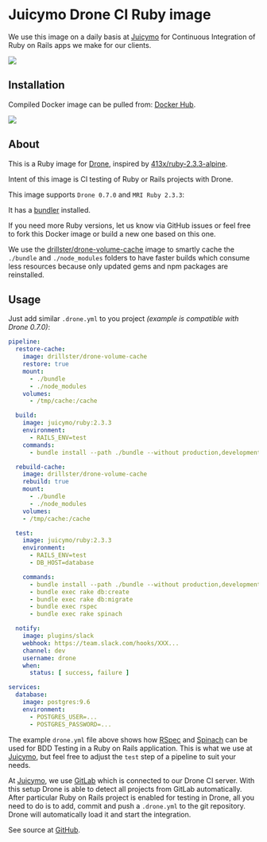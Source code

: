 # Juicymo Drone CI Ruby image 

We use this image on a daily basis at [Juicymo](https://www.juicymo.cz) for Continuous Integration of Ruby on Rails apps we make for our clients.

[![](https://badge.imagelayers.io/juicymo/drone-ruby:latest.svg)](https://imagelayers.io/?images=juicymo/drone-ruby:latest 'Get your own badge on imagelayers.io')

## Installation

Compiled Docker image can be pulled from: [Docker Hub](https://hub.docker.com/r/juicymo/drone-ruby/).

![](http://dockeri.co/image/juicymo/drone-ruby)

## About

This is a Ruby image for [Drone](https://github.com/drone/drone), inspired by [413x/ruby-2.3.3-alpine](https://github.com/413x/ruby-2.3.3-alpine).

Intent of this image is CI testing of Ruby or Rails projects with Drone.

This image supports `Drone 0.7.0` and `MRI Ruby 2.3.3`:

It has a [bundler](http://bundler.io/) installed.

If you need more Ruby versions, let us know via GitHub issues or feel free to fork this Docker image or build a new one based on this one.

We use the [drillster/drone-volume-cache](https://github.com/drillster/drone-volume-cache) image to smartly cache the `./bundle` and `./node_modules` folders to have faster builds which consume less resources because only updated gems and npm packages are reinstalled.

## Usage

Just add similar `.drone.yml` to you project *(example is compatible with Drone 0.7.0)*:

```yaml
pipeline:
  restore-cache:
    image: drillster/drone-volume-cache
    restore: true
    mount:
      - ./bundle
      - ./node_modules
    volumes:
      - /tmp/cache:/cache

  build:
    image: juicymo/ruby:2.3.3
    environment:
      - RAILS_ENV=test
    commands:
      - bundle install --path ./bundle --without production,development

  rebuild-cache:
    image: drillster/drone-volume-cache
    rebuild: true
    mount:
      - ./bundle
      - ./node_modules
    volumes:
    - /tmp/cache:/cache

  test:
    image: juicymo/ruby:2.3.3
    environment:
      - RAILS_ENV=test
      - DB_HOST=database

    commands:
      - bundle install --path ./bundle --without production,development
      - bundle exec rake db:create
      - bundle exec rake db:migrate
      - bundle exec rspec
      - bundle exec rake spinach

  notify:
    image: plugins/slack
    webhook: https://team.slack.com/hooks/XXX...
    channel: dev
    username: drone
    when:
      status: [ success, failure ]

services:
  database:
    image: postgres:9.6
    environment:
      - POSTGRES_USER=...
      - POSTGRES_PASSWORD=...
```

The example `drone.yml` file above shows how [RSpec](http://rspec.info/) and [Spinach](http://codegram.github.io/spinach/) can be used for BDD Testing in a Ruby on Rails application. This is what we use at [Juicymo](https://www.juicymo.cz), but feel free to adjust the `test` step of a pipeline to suit your needs.

At [Juicymo](https://www.juicymo.cz), we use [GitLab](https://github.com/gitlabhq/gitlabhq) which is connected to our Drone CI server. With this setup Drone is able to detect all projects from GitLab automatically. After particular Ruby on Rails project is enabled for testing in Drone, all you need to do is to add, commit and push a `.drone.yml` to the git repository. Drone will automatically load it and start the integration.

See source at [GitHub](https://github.com/Juicymo/drone-ruby).